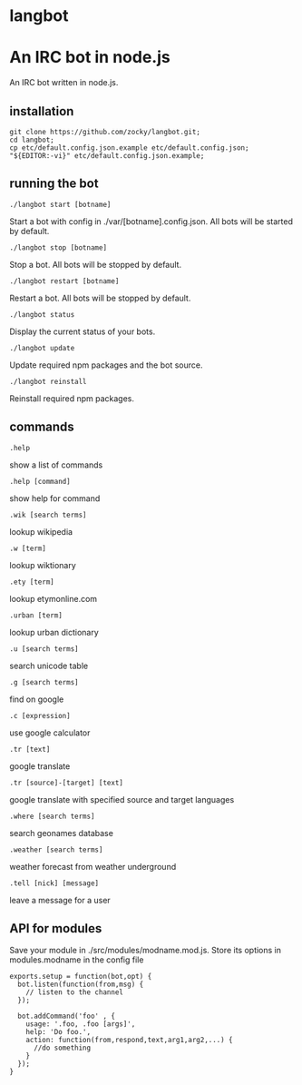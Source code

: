 langbot
=======


An IRC bot in node.js
=======
An IRC bot written in node.js.

installation
------------
    git clone https://github.com/zocky/langbot.git;
    cd langbot;
    cp etc/default.config.json.example etc/default.config.json;
    "${EDITOR:-vi}" etc/default.config.json.example;

running the bot
---------------

    ./langbot start [botname]
Start a bot with config in ./var/[botname].config.json. All bots will be started by default.

    ./langbot stop [botname]
Stop a bot. All bots will be stopped by default.

    ./langbot restart [botname]
Restart a bot. All bots will be stopped by default.

    ./langbot status
Display the current status of your bots.

    ./langbot update
Update required npm packages and the bot source.

    ./langbot reinstall
Reinstall required npm packages.

commands
--------

    .help
show a list of commands

    .help [command]
show help for command

    .wik [search terms]
lookup wikipedia

    .w [term]
lookup wiktionary

    .ety [term]
lookup etymonline.com

    .urban [term]
lookup urban dictionary

    .u [search terms]
search unicode table

    .g [search terms]
find on google

    .c [expression]
use google calculator

    .tr [text]
google translate

    .tr [source]-[target] [text]
google translate with specified source and target languages

    .where [search terms]
search geonames database

    .weather [search terms]
weather forecast from weather underground

    .tell [nick] [message]
leave a message for a user

API for modules
---------------
Save your module in ./src/modules/modname.mod.js. Store its options in modules.modname in the config file

    exports.setup = function(bot,opt) {
      bot.listen(function(from,msg) {
        // listen to the channel
      });
      
      bot.addCommand('foo' , {
        usage: '.foo, .foo [args]',
        help: 'Do foo.',
        action: function(from,respond,text,arg1,arg2,...) {
          //do something
        }
      });
    }
